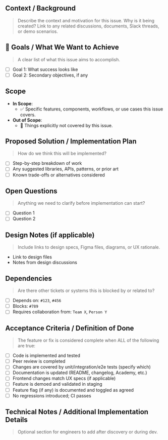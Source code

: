## Context / Background

> Describe the context and motivation for this issue. Why is it being created? Link to any related discussions, documents, Slack threads, or demo scenarios.

## 🎯 Goals / What We Want to Achieve

> A clear list of what this issue aims to accomplish.
- [ ] Goal 1: What success looks like
- [ ] Goal 2: Secondary objectives, if any

## Scope

- **In Scope**:
  - ✅ Specific features, components, workflows, or use cases this issue covers.
- **Out of Scope**:
  - 🚫 Things explicitly not covered by this issue.

## Proposed Solution / Implementation Plan

> How do we think this will be implemented?
- [ ] Step-by-step breakdown of work
- [ ] Any suggested libraries, APIs, patterns, or prior art
- [ ] Known trade-offs or alternatives considered

## Open Questions

> Anything we need to clarify before implementation can start?
- [ ] Question 1
- [ ] Question 2

## Design Notes (if applicable)

> Include links to design specs, Figma files, diagrams, or UX rationale.
- Link to design files
- Notes from design discussions

## Dependencies

> Are there other tickets or systems this is blocked by or related to?
- [ ] Depends on: `#123`, `#456`
- [ ] Blocks: `#789`
- [ ] Requires collaboration from: `Team X`, `Person Y`

## Acceptance Criteria / Definition of Done

> The feature or fix is considered complete when ALL of the following are true:

- [ ] Code is implemented and tested
- [ ] Peer review is completed
- [ ] Changes are covered by unit/integration/e2e tests (specify which)
- [ ] Documentation is updated (README, changelog, Academy, etc.)
- [ ] Frontend changes match UX specs (if applicable)
- [ ] Feature is demoed and validated in staging
- [ ] Feature flag (if any) is documented and toggled as agreed
- [ ] No regressions introduced; CI passes

## Technical Notes / Additional Implementation Details

> Optional section for engineers to add after discovery or during dev.